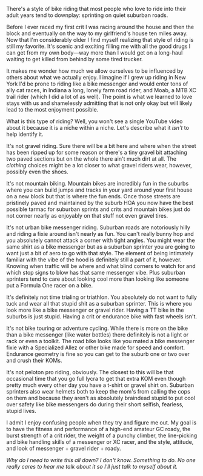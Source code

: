 There's a style of bike riding that most people who love to ride into their adult years tend to downplay: sprinting on quiet suburban roads.

Before I ever raced my first crit I was racing around the house and then the block and eventually on the way to my girlfriend's house ten miles away. Now that I'm considerably older I find myself realizing that style of riding is still my favorite. It's scenic and exciting filling me with all the good drugs I can get from my own body—way more than I would get on a long-haul waiting to get killed from behind by some tired trucker.

It makes me wonder how much we allow ourselves to be influenced by others about what we actually enjoy. I imagine if I grew up riding in New York I'd be prone to riding like a bike messenger and would enter tons of ally cat races, in Indiana a long, lonely farm road rider, and Moab, a MTB XC trail rider (which I did a lot of as well). The point is what we learned to love stays with us and shamelessly admitting that is not only okay but will likely lead to the most enjoyment possible.

What is this type of riding? Well, you won't see a single YouTube video about it because it is a niche within a niche. Let's describe what it _isn't_ to help identify it.

It's not gravel riding. Sure there will be a bit here and where when the street has been ripped up for some reason or there's a tiny gravel bit attaching two paved sections but on the whole there ain't much dirt at all. The _clothing_ choices might be a lot closer to what gravel riders wear, however, possibly even the shoes.

It's not mountain biking. Mountain bikes are incredibly fun in the suburbs where you can build jumps and tracks in your yard around your first house on a new block but that is where the fun ends. Once those streets are pristinely paved and maintained by the suburb HOA you now have the best possible tarmac for suburban sprints and crits and mountain bikes just do not corner nearly as enjoyably on that stuff not even gravel tires.

It's not urban bike messenger riding. Suburban roads are notoriously hilly and riding a fixie around isn't nearly as fun. You can't really bunny hop and you absolutely cannot attack a corner with tight angles. You might wear the same shirt as a bike messenger but as a suburban sprinter you are going to want just a bit of aero to go with that style. The element of being intimately familiar with the vibe of the hood is definitely still a part of it, however. Knowing when traffic will be where and what blind corners to watch for and which stop signs to blow has that same messenger vibe. Plus suburban sprinters tend to care about looking cool more than looking like someone put a Formula One racer on a bike.

It's definitely not time trialing or triathlon. You absolutely do not want to fully tuck and wear all that stupid shit as a suburban sprinter. This is where you look more like a bike messenger or gravel rider. Having a TT bike in the suburbs is just stupid. Having a crit or endurance bike with fast wheels isn't.

It's not bike touring or adventure cycling. While there is more on the bike than a bike messenger (like water bottles) there definitely is not a light or rack or even a toolkit. The road bike looks like you mated a bike messenger fixie with a Specialized Allez or other bike made for speed and comfort. Endurance geometry is fine so you can get to the suburb one or two over and crush their KOMs.

It's not peloton pro riding, obviously. The closest to this will be that occasional time that you go full lycra to get that extra KOM even though pretty much every other day you have a t-shirt or gravel shirt on. Suburban sprinters also wear helmets both to keep the mom's from calling the cops on them and because they aren't as absolutely braindead stupid to put cool over safety like bike messengers do during their short selfish, fearless, stupid lives.

I admit I enjoy confusing people when they try and figure me out. My goal is to have the fitness and performance of a high-end amateur GC roady, the burst strength of a crit rider, the weight of a punchy climber, the line-picking and bike handling skills of a  messenger or XC racer, and the style, attitude, and look of messenger + gravel rider + roady.

*Why do I need to write this all down? I don't know. Something to do. No one really cares to hear me talk about it so I'll just talk to myself about it.*